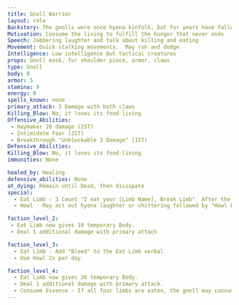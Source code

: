 ```yaml
---
title: Gnoll Warrior
layout: role
Backstory: The gnolls were once hyena kinfolk, but for years have fallen into madness and darkness.  The madness calls for the gnolls to consume any and all living creatures, sometimes even your own kind
Motivation: Consume the living to fulfill the hunger that never ends
Speech: Jabbering laughter and talk about killing and eating
Movement: Quick stalking movements.  May run and dodge
Intelligence: Low intelligence but tactical creatures
props: Gnoll mask, fur shoulder piece, armor, claws
type: Gnoll
body: 8
armor: 5
stamina: 9
energy: 0
spells_known: none
primary_attack: 3 Damage with both claws 
Killing_Blow: No, it loves its food living 
Offensive_Abilities:
 - Haymaker 20 damage (2ST)
 - Intimidate Fear (2ST)
 - Breakthrough "Unblockable 3 Damage" (1ST)
Defensive_Abilities: 
Killing_Blow: No, it loves its food living 
immunities: None

healed_by: Healing
defensive_abilities: None
at_dying: Remain until Dead, then dissipate
special: 
  - Eat Limb - 3 Count "I eat your [Limb Name], Break Limb"  After the count heal 5 Body
  - Howl - May act out hyena laughter or chittering followed by "Howl Fear" and throw 1 spell ammo

faction_level_2:
 - Eat Limb now gives 10 temporary Body. 
 - Deal 1 additional damage with primary attack

faction_level_3: 
  - Eat Limb - Add "Bleed" to the Eat Limb verbal
  - Use Howl 2x per day

faction_level_4: 
  - Eat Limb now gives 20 temporary Body. 
  - Deal 1 additional damage with primary attack. 
  - Consume Essence - If all four limbs are eaten, the gnoll may consume one essence from the body followed by a killing blow.  This may only be done to a character once. "I eat your essence 1,2,3"  This allows the Gnoll Warrior to become a Gnoll Glutton.
---
```

